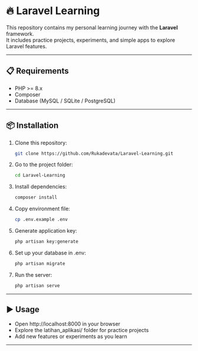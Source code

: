 # 🔥 Laravel Learning

This repository contains my personal learning journey with the **Laravel** framework.  
It includes practice projects, experiments, and simple apps to explore Laravel features.  

---

## 📋 Requirements

- PHP >= 8.x  
- Composer  
- Database (MySQL / SQLite / PostgreSQL)  

---

## 📦 Installation

1. Clone this repository:

    ```bash
    git clone https://github.com/Rukadevata/Laravel-Learning.git

2. Go to the project folder:

    ```bash
    cd Laravel-Learning

3. Install dependencies:

    ```bash
    composer install

4. Copy environment file:

    ```bash
    cp .env.example .env

5. Generate application key:

    ```bash
    php artisan key:generate

6. Set up your database in .env:

    ```bash
    php artisan migrate

7. Run the server:

    ```bash
    php artisan serve

---

## ▶️ Usage

- Open http://localhost:8000 in your browser
- Explore the latihan_aplikasi/ folder for practice projects
- Add new features or experiments as you learn

---